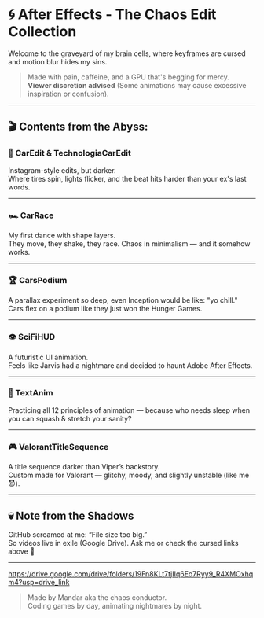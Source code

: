 
# 🌀 After Effects - The Chaos Edit Collection  
Welcome to the graveyard of my brain cells, where keyframes are cursed and motion blur hides my sins.

> Made with pain, caffeine, and a GPU that's begging for mercy.  
> **Viewer discretion advised** (Some animations may cause excessive inspiration or confusion).

---

## 🎬 Contents from the Abyss:

### 🚗 CarEdit & TechnologiaCarEdit  
Instagram-style edits, but darker.  
Where tires spin, lights flicker, and the beat hits harder than your ex's last words.

---

### 🏎️ CarRace  
My first dance with shape layers.  
They move, they shake, they race. Chaos in minimalism — and it somehow works.

---

### 🏆 CarsPodium  
A parallax experiment so deep, even Inception would be like: "yo chill."  
Cars flex on a podium like they just won the Hunger Games.

---

### 👁️ SciFiHUD  
A futuristic UI animation.  
Feels like Jarvis had a nightmare and decided to haunt Adobe After Effects.

---

### 🧠 TextAnim  
Practicing all 12 principles of animation — because who needs sleep when you can squash & stretch your sanity?

---

### 🎮 ValorantTitleSequence  
A title sequence darker than Viper’s backstory.  
Custom made for Valorant — glitchy, moody, and slightly unstable (like me 😈).

---

## 💀 Note from the Shadows  
GitHub screamed at me: “File size too big.”  
So videos live in exile (Google Drive). Ask me or check the cursed links above 👻

---
https://drive.google.com/drive/folders/19Fn8KLt7tjIIq6Eo7Ryy9_R4XMOxhqm4?usp=drive_link

> Made by Mandar aka the chaos conductor.  
> Coding games by day, animating nightmares by night.
